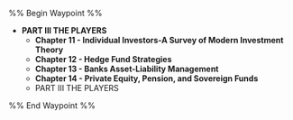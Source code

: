 %% Begin Waypoint %%
- **PART III THE PLAYERS**
	- **Chapter 11 - Individual Investors-A Survey of Modern Investment Theory**
	- **Chapter 12 - Hedge Fund Strategies**
	- **Chapter 13 - Banks Asset-Liability Management**
	- **Chapter 14 - Private Equity, Pension, and Sovereign Funds**
	- PART III THE PLAYERS

%% End Waypoint %%
